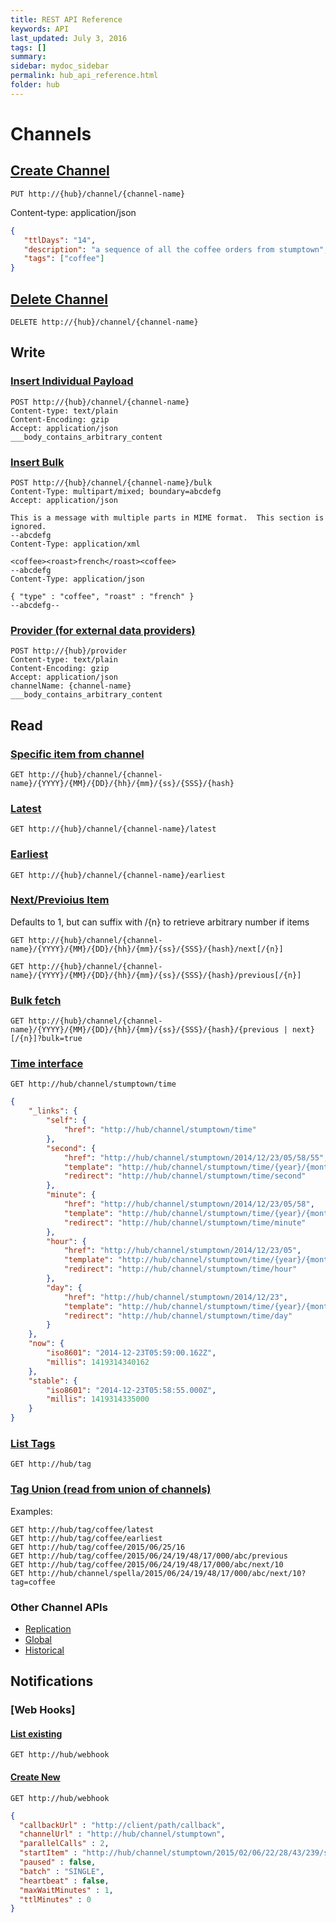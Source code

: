 ```yaml
---
title: REST API Reference
keywords: API
last_updated: July 3, 2016
tags: []
summary: 
sidebar: mydoc_sidebar
permalink: hub_api_reference.html
folder: hub
---
```


# Channels

## [Create Channel](hub_channels_creating.html)

`PUT http://{hub}/channel/{channel-name}`

Content-type: application/json

```json
{
   "ttlDays": "14",
   "description": "a sequence of all the coffee orders from stumptown",
   "tags": ["coffee"]
}
```


## [Delete Channel](hub_channels_delete.html)

`DELETE http://{hub}/channel/{channel-name}`

## Write

### [Insert Individual Payload](hub_channels_insert.html#individual)

```
POST http://{hub}/channel/{channel-name}
Content-type: text/plain
Content-Encoding: gzip
Accept: application/json
___body_contains_arbitrary_content
```

### [Insert Bulk](hub_channels_insert.html#bulk)

```
POST http://{hub}/channel/{channel-name}/bulk
Content-Type: multipart/mixed; boundary=abcdefg
Accept: application/json

This is a message with multiple parts in MIME format.  This section is ignored.
--abcdefg
Content-Type: application/xml

<coffee><roast>french</roast><coffee>
--abcdefg
Content-Type: application/json

{ "type" : "coffee", "roast" : "french" }
--abcdefg--
```

### [Provider (for external data providers)](hub_channels_insert.html#provider)

```
POST http://{hub}/provider
Content-type: text/plain
Content-Encoding: gzip
Accept: application/json
channelName: {channel-name}
___body_contains_arbitrary_content
```

## Read

### [Specific item from channel](hub_channels_reading.html#specific)

`GET http://{hub}/channel/{channel-name}/{YYYY}/{MM}/{DD}/{hh}/{mm}/{ss}/{SSS}/{hash}`

### [Latest](hub_channels_reading.html#latest)

`GET http://{hub}/channel/{channel-name}/latest`

### [Earliest](hub_channels_reading.html#earliest)

`GET http://{hub}/channel/{channel-name}/earliest`

### [Next/Previoius Item](hub_channels_reading.html#next-and-previous)

Defaults to 1, but can suffix with /{n} to retrieve arbitrary number if items

`GET http://{hub}/channel/{channel-name}/{YYYY}/{MM}/{DD}/{hh}/{mm}/{ss}/{SSS}/{hash}/next[/{n}]`

`GET http://{hub}/channel/{channel-name}/{YYYY}/{MM}/{DD}/{hh}/{mm}/{ss}/{SSS}/{hash}/previous[/{n}]`

### [Bulk fetch](hub_channels_reading.html#bulk)

`GET http://{hub}/channel/{channel-name}/{YYYY}/{MM}/{DD}/{hh}/{mm}/{ss}/{SSS}/{hash}/{previous | next}[/{n}]?bulk=true`

### [Time interface](hub_channels_time.html)

`GET http://hub/channel/stumptown/time`

```json
{
    "_links": {
        "self": {
            "href": "http://hub/channel/stumptown/time"
        },
        "second": {
            "href": "http://hub/channel/stumptown/2014/12/23/05/58/55",
            "template": "http://hub/channel/stumptown/time/{year}/{month}/{day}/{hour}/{minute}/{second}{?stable}",
            "redirect": "http://hub/channel/stumptown/time/second"
        },
        "minute": {
            "href": "http://hub/channel/stumptown/2014/12/23/05/58",
            "template": "http://hub/channel/stumptown/time/{year}/{month}/{day}/{hour}/{minute}{?stable}",
            "redirect": "http://hub/channel/stumptown/time/minute"
        },
        "hour": {
            "href": "http://hub/channel/stumptown/2014/12/23/05",
            "template": "http://hub/channel/stumptown/time/{year}/{month}/{day}/{hour}{?stable}",
            "redirect": "http://hub/channel/stumptown/time/hour"
        },
        "day": {
            "href": "http://hub/channel/stumptown/2014/12/23",
            "template": "http://hub/channel/stumptown/time/{year}/{month}/{day}{?stable}",
            "redirect": "http://hub/channel/stumptown/time/day"
        }
    },
    "now": {
        "iso8601": "2014-12-23T05:59:00.162Z",
        "millis": 1419314340162
    },
    "stable": {
        "iso8601": "2014-12-23T05:58:55.000Z",
        "millis": 1419314335000
    }
}
```

### [List Tags](hub_channels_tag.html#list)

`GET http://hub/tag`

### [Tag Union (read from union of channels)](hub_channels_tag.html#union)

Examples:

```
GET http://hub/tag/coffee/latest
GET http://hub/tag/coffee/earliest
GET http://hub/tag/coffee/2015/06/25/16
GET http://hub/tag/coffee/2015/06/24/19/48/17/000/abc/previous
GET http://hub/tag/coffee/2015/06/24/19/48/17/000/abc/next/10
GET http://hub/channel/spella/2015/06/24/19/48/17/000/abc/next/10?tag=coffee
```

### Other Channel APIs 

* [Replication](hub_channels_replication.html)
* [Global](hub_channels_global.html)
* [Historical](hub_channels_historical)

## Notifications

### [Web Hooks]

#### [List existing](hub_notifications_webhooks.html#list) 

`GET http://hub/webhook`

#### [Create New](hub_notifications_webhooks.html#new) 

`GET http://hub/webhook`

``` json
{
  "callbackUrl" : "http://client/path/callback",
  "channelUrl" : "http://hub/channel/stumptown",
  "parallelCalls" : 2,
  "startItem" : "http://hub/channel/stumptown/2015/02/06/22/28/43/239/s03ub2",
  "paused" : false,
  "batch" : "SINGLE",
  "heartbeat" : false,
  "maxWaitMinutes" : 1,
  "ttlMinutes" : 0
}
```

